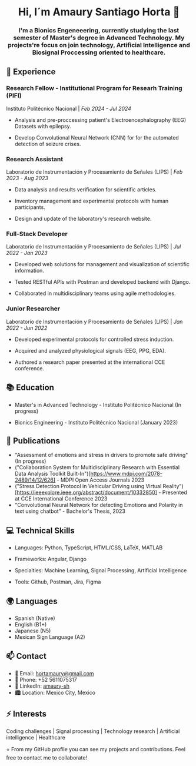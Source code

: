 <h1 align="center"> Hi, I´m Amaury Santiago Horta 👋 </h1>

 <h3 align="center"> I'm a Bionics Engeneeering, currently studying the last semester of Master's degree in Advanced Technology. My projects're focus on join technology, Artificial Intelligence and Biosignal Proccessing oriented to healthcare. </h3>
  
## 🚀 Experience

### Research Fellow -  Institutional Program for Researh Training (PIFI)
Instituto Politécnico Nacional | *Feb 2024 - Jul 2024*

- Analysis and pre-proccessing patient's Electroencephalography (EEG) Datasets with epilepsy.

- Develop Convolutional Neural Network (CNN) for for the automated detection of seizure crises.

### Research Assistant
Laboratorio de Instrumentación y Procesamiento de Señales (LIPS) | *Feb 2023 - Aug 2023*

- Data analysis and results verification for scientific articles.

- Inventory management and experimental protocols with human participants.

- Design and update of the laboratory's research website.

### Full-Stack Developer
Laboratorio de Instrumentación y Procesamiento de Señales (LIPS) | *Jul 2022 - Jan 2023*

- Developed web solutions for management and visualization of scientific information.

- Tested RESTful APIs with Postman and developed backend with Django.

- Collaborated in multidisciplinary teams using agile methodologies.

### Junior Researcher
Laboratorio de Instrumentación y Procesamiento de Señales (LIPS) | *Jan 2022 - Jun 2022*

- Developed experimental protocols for controlled stress induction.

- Acquired and analyzed physiological signals (EEG, PPG, EDA).

- Authored a research paper presented at the international CCE conference.

## 📚 Education
- Master's in Advanced Technology - Instituto Politécnico Nacional (In progress)

- Bionics Engineering - Instituto Politécnico Nacional (January 2023)

## 📝 Publications
- "Assessment of emotions and stress in drivers to promote safe driving" (In progress) 
- ("Collaboration System for Multidisciplinary Research with Essential Data Analysis Toolkit Built-In")[https://www.mdpi.com/2078-2489/14/12/626] -  MDPI Open Access Journals 2023
- ("Stress Detection Protocol in Vehicular Driving using Virtual Reality")[https://ieeexplore.ieee.org/abstract/document/10332850] - Presented at CCE International Conference 2023
- "Convolutional Neural Network for detecting Emotions and Polarity in text using chatbot" - Bachelor's Thesis, 2023

## 💻 Technical Skills
- Languages: Python, TypeScript, HTML/CSS, LaTeX, MATLAB

- Frameworks: Angular, Django

- Specialties: Machine Learning, Signal Processing, Artificial Intelligence

- Tools: Github, Postman, Jira, Figma

## 🌍 Languages
- Spanish (Native)
- English (B1+)
- Japanese (N5)
- Mexican Sign Language (A2)

## 📫 Contact
- 📧 Email: hortamaury@gmail.com
- 📱 Phone: +52 5611075317
- 💼 LinkedIn: [amaury-sh](www.linkedin.com/in/amaury-sh)
- 🏙️ Location: Mexico City, Mexico

## ⚡ Interests

Coding challenges | Signal processing | Technology research | Artificial intelligence | Healthcare

⭐ From my GitHub profile you can see my projects and contributions. Feel free to contact me to collaborate!
